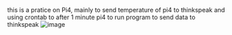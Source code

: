 this is a pratice on Pi4, mainly to send temperature of pi4 to thinkspeak and using crontab to after 1 minute pi4 to run program to send data to thinkspeak
![image](https://github.com/bkdra0101/send-temperature_to_thinkspeak/assets/99114280/2f926f4c-5b1a-4604-b4b3-24a8fbb575b5)
